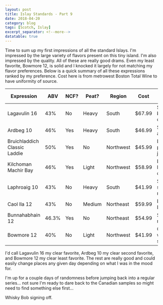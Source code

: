 ```yaml
---
layout: post
title: Islay Standards - Part 9
date: 2018-04-20
category: blog
tags: [Scotch, Islay]
excerpt_separator: <!--more-->
datatable: true
---
```


Time to sum up my first impressions of all the standard Islays. I'm impressed by the large variety of flavors present on this tiny island. I'm also impressed by the quality. All of these are really good drams. Even my least favorite, Bowmore 12, is solid and I knocked it largely for not matching my flavor preferences. Below is a quick summary of all these expressions ranked by my preference. Cost here is from metrowest Boston Total Wine to have uniformity of source.

<div class="datatable-begin"></div>

Expression                   | ABV   | NCF? | Peat?  | Region    | Cost   | Quick Notes              | Rating
-------------                | ----- | ---- | -----  | -----     | ------ | ------------------------ | -----------
Lagavulin 16                 | 43%   | No   | Heavy  | South     | $67.99 | Smoke, bandaids, complex | **A-**
Ardbeg 10                    | 46%   | Yes  | Heavy  | South     | $46.99 | Smoke, ash, citrus       | **B+/A-**
Bruichladdich Classic Laddie | 50%   | Yes  | No     | Northwest | $45.99 | Lemmon, pepper, jerky, sea | **B+**
Kilchoman Machir Bay         | 46%   | Yes  | Light  | Northwest | $58.99 | Laphroaig light + complexity | **B/B+**
Laphroaig 10                 | 43%   | No   | Heavy  | South     | $41.99 | Smoke, sea, medicinal    | **B/B+**
Caol Ila 12                  | 43%   | No   | Medium | Northeast | $59.99 | Lagavulin Light           | **B/B+**
Bunnahabhain 12              | 46.3% | Yes  | No     | Northeast | $54.99 | Sweet, nutty             | **B**
Bowmore 12                   | 40%   | No   | Light  | Northwest | $41.99 | Glenlivet with smoke | **B-/C+**

<div class="datatable-end"></div>

<!--more-->

I'd call Lagavulin 16 my clear favorite, Ardbeg 10 my clear second favorite, and Bowmore 12 my clear least favorite. The rest are really good and could easily change places any given day depending on what I was in the mood for.

I'm up for a couple days of randomness before jumping back into a regular series... not sure I'm ready to dare back to the Canadian samples so might need to find something else first...

Whisky Bob signing off.
